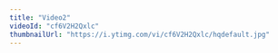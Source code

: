 ```yaml
---
title: "Video2"
videoId: "cf6V2H2Qxlc"
thumbnailUrl: "https://i.ytimg.com/vi/cf6V2H2Qxlc/hqdefault.jpg"
---
```

